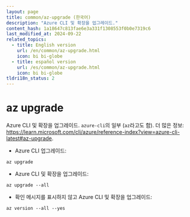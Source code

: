 ```yaml
---
layout: page
title: common/az-upgrade (한국어)
description: "Azure CLI 및 확장을 업그레이드."
content_hash: 1a18647c813fae6e3a331f1308553f0b0e7319c6
last_modified_at: 2024-09-22
related_topics:
  - title: English version
    url: /en/common/az-upgrade.html
    icon: bi bi-globe
  - title: español version
    url: /es/common/az-upgrade.html
    icon: bi bi-globe
tldri18n_status: 2
---
```

# az upgrade

Azure CLI 및 확장을 업그레이드.
`azure-cli`의 일부 (`az`라고도 함).
더 많은 정보: <https://learn.microsoft.com/cli/azure/reference-index?view=azure-cli-latest#az-upgrade>.

- Azure CLI 업그레이드:

`az upgrade`

- Azure CLI 및 확장을 업그레이드:

`az upgrade --all`

- 확인 메시지를 표시하지 않고 Azure CLI 및 확장을 업그레이드:

`az version --all --yes`
